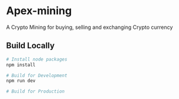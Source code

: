 # Apex-mining

A Crypto Mining for buying, selling and exchanging Crypto currency

## Build Locally

```bash
# Install node packages
npm install

# Build for Development
npm run dev

# Build for Production 
```
